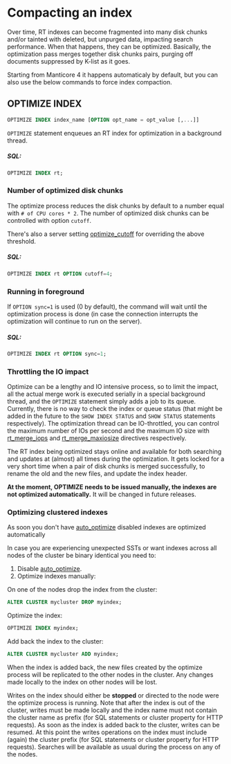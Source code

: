 # Compacting an index

Over time, RT indexes can become fragmented into many disk chunks and/or tainted with deleted, but unpurged data, impacting search performance. When that happens, they can be optimized. Basically, the optimization pass merges together disk chunks pairs, purging off documents suppressed by K-list as it goes.

Starting from Manticore 4 it happens automaticaly by default, but you can also use the below commands to force index compaction.

## OPTIMIZE INDEX

<!-- example optimize -->
```sql
OPTIMIZE INDEX index_name [OPTION opt_name = opt_value [,...]]
```

`OPTIMIZE` statement enqueues an RT index for optimization in a background thread.

<!-- intro -->
##### SQL:

<!-- request SQL -->

```sql
OPTIMIZE INDEX rt;
```
<!-- end -->

### Number of optimized disk chunks

<!-- example optimize_cutoff -->

The optimize process reduces the disk chunks by default to a number equal with  `# of CPU cores * 2`.  The number of optimized disk chunks can be controlled with option `cutoff`.

There's also a server setting [optimize_cutoff](../Server_settings/Searchd.md#optimize_cutoff) for overriding the above threshold.

<!-- intro -->
##### SQL:

<!-- request SQL -->

```sql
OPTIMIZE INDEX rt OPTION cutoff=4;
```
<!-- end -->

### Running in foreground

<!-- example optimize_sync -->

If `OPTION sync=1` is used (0 by default), the command will wait until the optimization process is done (in case the connection interrupts the optimization will continue to run on the server).

<!-- intro -->
##### SQL:

<!-- request SQL -->

```sql
OPTIMIZE INDEX rt OPTION sync=1;
```
<!-- end -->

### Throttling the IO impact

Optimize can be a lengthy and IO intensive process, so to limit the impact, all the actual merge work is executed serially in a special background thread, and the `OPTIMIZE` statement simply adds a job to its queue. Currently, there is no way to check the index or queue status (that might be added in the future to the `SHOW INDEX STATUS` and `SHOW STATUS` statements respectively). The optimization thread can be IO-throttled, you can control the maximum number of IOs per second and the maximum IO size with [rt_merge_iops](../Server_settings/Searchd.md#rt_merge_iops) and [rt_merge_maxiosize](../Server_settings/Searchd.md#rt_merge_maxiosize) directives respectively.

The RT index being optimized stays online and available for both searching and updates at (almost) all times during the optimization. It gets locked for a very short time when a pair of disk chunks is merged successfully, to rename the old and the new files, and update the index header.

**At the moment, OPTIMIZE needs to be issued manually, the indexes are not optimized automatically.** It will be changed in future releases.

### Optimizing clustered indexes

As soon you don't have [auto_optimize](../Server_settings/Searchd.md#auto_optimize) disabled indexes are optimized automatically

In case you are experiencing unexpected SSTs or want indexes across all nodes of the cluster be binary identical you need to:
1. Disable [auto_optimize](../Server_settings/Searchd.md#auto_optimize).
2. Optimize indexes manually:
<!-- example cluster_manual_drop -->
On one of the nodes drop the index from the cluster:
<!-- request SQL -->
```sql
ALTER CLUSTER mycluster DROP myindex;
```
<!-- end -->
<!-- example cluster_manual_optimize -->
Optimize the index:
<!-- request SQL -->
```sql
OPTIMIZE INDEX myindex;
```
<!-- end -->
<!-- example cluster_manual_add -->
Add back the index to the cluster:
<!-- request SQL -->
```sql
ALTER CLUSTER mycluster ADD myindex;
```
<!-- end -->
When the index is added back, the new files created by the optimize process will be replicated to the other nodes in the cluster.
Any changes made locally to the index on other nodes will be lost.

Writes on the index should either be **stopped** or directed to the node were the optimize process is running.
Note that after the index is out of the cluster, writes must be made locally and the index name must not contain the cluster name as prefix (for SQL statements or cluster property for HTTP requests).
As soon as the index is added back to the cluster, writes can be resumed. At this point the writes operations on the index must include (again) the cluster prefix (for SQL statements or cluster property for HTTP requests).
Searches will be available as usual during the process on any of the nodes.
